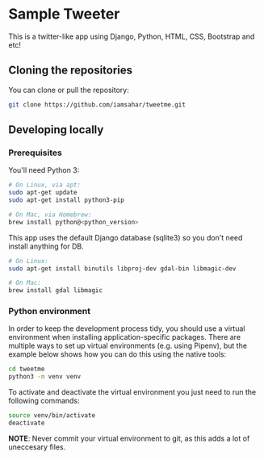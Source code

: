 # Sample Tweeter

This is a twitter-like app using Django, Python, HTML, CSS, Bootstrap and etc!

## Cloning the repositories

You can clone or pull the repository:
```bash
git clone https://github.com/iamsahar/tweetme.git
```

## Developing locally

### Prerequisites

You'll need Python 3:

```bash
# On Linux, via apt:
sudo apt-get update
sudo apt-get install python3-pip

# On Mac, via Homebrew:
brew install python@<python_version>
```
This app uses the default Django database (sqlite3) so you don't need install anything for DB.

```bash
# On Linux:
sudo apt-get install binutils libproj-dev gdal-bin libmagic-dev

# On Mac:
brew install gdal libmagic
```

### Python environment

In order to keep the development process tidy, you should use a virtual environment when installing application-specific packages. There are multiple ways to set up virtual environments (e.g. using Pipenv), but the example below shows how you can do this using the native tools:

```bash
cd tweetme
python3 -m venv venv
```

To activate and deactivate the virtual environment you just need to run the following commands:

```bash
source venv/bin/activate
deactivate
```

**NOTE**: Never commit your virtual environment to git, as this adds a lot of uneccesary files.
